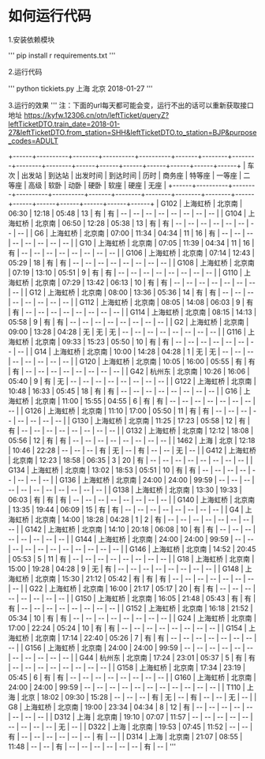 # 如何运行代码

1.安装依赖模块

'''
pip install r requirements.txt
'''

2.运行代码

'''
python tickiets.py 上海 北京 2018-01-27
'''

3.运行的效果
'''
注：下面的url每天都可能会变，运行不出的话可以重新获取接口地址
https://kyfw.12306.cn/otn/leftTicket/queryZ?leftTicketDTO.train_date=2018-01-27&leftTicketDTO.from_station=SHH&leftTicketDTO.to_station=BJP&purpose_codes=ADULT

+------+----------+--------+----------+----------+-------+--------+--------+--------+--------+------+------+------+------+------+------+------+
| 车次 |  出发站  | 到达站 | 出发时间 | 到达时间 |  历时 | 商务座 | 特等座 | 一等座 | 二等座 | 高级 | 软卧 | 动卧 | 硬卧 | 软座 | 硬座 | 无座 |
+------+----------+--------+----------+----------+-------+--------+--------+--------+--------+------+------+------+------+------+------+------+
| G102 | 上海虹桥 | 北京南 |  06:30   |  12:18   | 05:48 |   13   |   有   |   有   |   --   |  --  |  --  |  --  |  --  |  --  |  --  |  --  |
| G104 | 上海虹桥 | 北京南 |  06:50   |  12:28   | 05:38 |   13   |   有   |   有   |   --   |  --  |  --  |  --  |  --  |  --  |  --  |  --  |
|  G6  | 上海虹桥 | 北京南 |  07:00   |  11:34   | 04:34 |   11   |   16   |   有   |   --   |  --  |  --  |  --  |  --  |  --  |  --  |  --  |
| G10  | 上海虹桥 | 北京南 |  07:05   |  11:39   | 04:34 |   11   |   16   |   有   |   --   |  --  |  --  |  --  |  --  |  --  |  --  |  --  |
| G106 | 上海虹桥 | 北京南 |  07:14   |  12:43   | 05:29 |   18   |   有   |   有   |   --   |  --  |  --  |  --  |  --  |  --  |  --  |  --  |
| G108 | 上海虹桥 | 北京南 |  07:19   |  13:10   | 05:51 |   9    |   有   |   有   |   --   |  --  |  --  |  --  |  --  |  --  |  --  |  --  |
| G110 | 上海虹桥 | 北京南 |  07:29   |  13:42   | 06:13 |   10   |   有   |   有   |   --   |  --  |  --  |  --  |  --  |  --  |  --  |  --  |
| G12  | 上海虹桥 | 北京南 |  08:00   |  13:36   | 05:36 |   14   |   有   |   有   |   --   |  --  |  --  |  --  |  --  |  --  |  --  |  --  |
| G112 | 上海虹桥 | 北京南 |  08:05   |  14:08   | 06:03 |   9    |   有   |   有   |   --   |  --  |  --  |  --  |  --  |  --  |  --  |  --  |
| G114 | 上海虹桥 | 北京南 |  08:15   |  14:13   | 05:58 |   9    |   有   |   有   |   --   |  --  |  --  |  --  |  --  |  --  |  --  |  --  |
|  G2  | 上海虹桥 | 北京南 |  09:00   |  13:28   | 04:28 |   无   |   无   |   无   |   --   |  --  |  --  |  --  |  --  |  --  |  --  |  --  |
| G116 | 上海虹桥 | 北京南 |  09:33   |  15:23   | 05:50 |   10   |   有   |   有   |   --   |  --  |  --  |  --  |  --  |  --  |  --  |  --  |
| G14  | 上海虹桥 | 北京南 |  10:00   |  14:28   | 04:28 |   1    |   无   |   无   |   --   |  --  |  --  |  --  |  --  |  --  |  --  |  --  |
| G120 | 上海虹桥 | 北京南 |  10:05   |  16:00   | 05:55 |   有   |   有   |   有   |   --   |  --  |  --  |  --  |  --  |  --  |  --  |  --  |
| G42  |  杭州东  | 北京南 |  10:26   |  16:06   | 05:40 |   9    |   有   |   无   |   --   |  --  |  --  |  --  |  --  |  --  |  --  |  --  |
| G122 | 上海虹桥 | 北京南 |  10:48   |  16:33   | 05:45 |   18   |   有   |   有   |   --   |  --  |  --  |  --  |  --  |  --  |  --  |  --  |
| G16  | 上海虹桥 | 北京南 |  11:00   |  15:55   | 04:55 |   6    |   有   |   有   |   --   |  --  |  --  |  --  |  --  |  --  |  --  |  --  |
| G126 | 上海虹桥 | 北京南 |  11:10   |  17:00   | 05:50 |   11   |   有   |   有   |   --   |  --  |  --  |  --  |  --  |  --  |  --  |  --  |
| G130 | 上海虹桥 | 北京南 |  11:25   |  17:23   | 05:58 |   12   |   有   |   有   |   --   |  --  |  --  |  --  |  --  |  --  |  --  |  --  |
| G132 | 上海虹桥 | 北京南 |  12:12   |  18:08   | 05:56 |   12   |   有   |   有   |   --   |  --  |  --  |  --  |  --  |  --  |  --  |  --  |
| 1462 |   上海   |  北京  |  12:18   |  10:46   | 22:28 |   --   |   --   |   --   |   有   |  无  |  --  |  有  |  --  |  --  |  无  |  --  |
| G412 | 上海虹桥 | 北京南 |  12:23   |  18:58   | 06:35 |   3    |   20   |   有   |   --   |  --  |  --  |  --  |  --  |  --  |  --  |  --  |
| G134 | 上海虹桥 | 北京南 |  13:02   |  18:53   | 05:51 |   10   |   有   |   有   |   --   |  --  |  --  |  --  |  --  |  --  |  --  |  --  |
| G136 | 上海虹桥 | 北京南 |  24:00   |  24:00   | 99:59 |   --   |   --   |   --   |   --   |  --  |  --  |  --  |  --  |  --  |  --  |  --  |
| G138 | 上海虹桥 | 北京南 |  13:30   |  19:33   | 06:03 |   有   |   有   |   有   |   --   |  --  |  --  |  --  |  --  |  --  |  --  |  --  |
| G140 | 上海虹桥 | 北京南 |  13:35   |  19:44   | 06:09 |   15   |   有   |   有   |   --   |  --  |  --  |  --  |  --  |  --  |  --  |  --  |
|  G4  | 上海虹桥 | 北京南 |  14:00   |  18:28   | 04:28 |   1    |   2    |   有   |   --   |  --  |  --  |  --  |  --  |  --  |  --  |  --  |
| G142 | 上海虹桥 | 北京南 |  14:10   |  20:18   | 06:08 |   10   |   有   |   有   |   --   |  --  |  --  |  --  |  --  |  --  |  --  |  --  |
| G144 | 上海虹桥 | 北京南 |  24:00   |  24:00   | 99:59 |   --   |   --   |   --   |   --   |  --  |  --  |  --  |  --  |  --  |  --  |  --  |
| G146 | 上海虹桥 | 北京南 |  14:52   |  20:45   | 05:53 |   5    |   11   |   有   |   --   |  --  |  --  |  --  |  --  |  --  |  --  |  --  |
| G18  | 上海虹桥 | 北京南 |  15:00   |  19:28   | 04:28 |   9    |   无   |   有   |   --   |  --  |  --  |  --  |  --  |  --  |  --  |  --  |
| G148 | 上海虹桥 | 北京南 |  15:30   |  21:12   | 05:42 |   有   |   有   |   有   |   --   |  --  |  --  |  --  |  --  |  --  |  --  |  --  |
| G22  | 上海虹桥 | 北京南 |  16:00   |  21:17   | 05:17 |   20   |   有   |   有   |   --   |  --  |  --  |  --  |  --  |  --  |  --  |  --  |
| G150 | 上海虹桥 | 北京南 |  16:05   |  21:48   | 05:43 |   有   |   有   |   有   |   --   |  --  |  --  |  --  |  --  |  --  |  --  |  --  |
| G152 | 上海虹桥 | 北京南 |  16:18   |  21:52   | 05:34 |   10   |   有   |   有   |   --   |  --  |  --  |  --  |  --  |  --  |  --  |  --  |
| G24  | 上海虹桥 | 北京南 |  17:00   |  22:24   | 05:24 |   10   |   有   |   有   |   --   |  --  |  --  |  --  |  --  |  --  |  --  |  --  |
| G154 | 上海虹桥 | 北京南 |  17:14   |  22:40   | 05:26 |   7    |   有   |   有   |   --   |  --  |  --  |  --  |  --  |  --  |  --  |  --  |
| G156 | 上海虹桥 | 北京南 |  24:00   |  24:00   | 99:59 |   --   |   --   |   --   |   --   |  --  |  --  |  --  |  --  |  --  |  --  |  --  |
| G44  |  杭州东  | 北京南 |  17:24   |  23:01   | 05:37 |   5    |   有   |   有   |   --   |  --  |  --  |  --  |  --  |  --  |  --  |  --  |
| G158 | 上海虹桥 | 北京南 |  17:34   |  23:19   | 05:45 |   6    |   有   |   有   |   --   |  --  |  --  |  --  |  --  |  --  |  --  |  --  |
| G160 | 上海虹桥 | 北京南 |  24:00   |  24:00   | 99:59 |   --   |   --   |   --   |   --   |  --  |  --  |  --  |  --  |  --  |  --  |  --  |
| T110 |   上海   |  北京  |  18:02   |  09:30   | 15:28 |   --   |   --   |   --   |   有   |  无  |  --  |  有  |  --  |  --  |  无  |  --  |
|  G8  | 上海虹桥 | 北京南 |  19:00   |  23:34   | 04:34 |   8    |   12   |   有   |   --   |  --  |  --  |  --  |  --  |  --  |  --  |  --  |
| D312 |   上海   | 北京南 |  19:10   |  07:07   | 11:57 |   --   |   --   |   --   |   --   |  --  |  --  |  --  |  --  |  --  |  无  |  --  |
| D322 |   上海   | 北京南 |  19:53   |  07:45   | 11:52 |   --   |   --   |   有   |   --   |  --  |  --  |  --  |  --  |  --  |  有  |  --  |
| D314 |   上海   | 北京南 |  21:07   |  08:55   | 11:48 |   --   |   --   |   有   |   --   |  --  |  --  |  --  |  --  |  --  |  有  |  --  |
'''